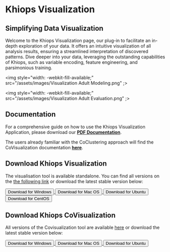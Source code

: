 # Khiops Visualization

## Simplifying Data Visualization 

Welcome to the Khiops Visualization page, our plug-in to facilitate an in-depth exploration of your data. It offers an intuitive visualization of all analysis results, ensuring a streamlined interpretation of discovered patterns. Dive deeper into your data, leveraging the outstanding capabilities of Khiops, such as variable encoding, feature engineering, and parsimonious training.

<img style="width: -webkit-fill-available;" src="/assets/images/Visualization Adult Modeling.png" ;></img>

<img style="width: -webkit-fill-available;" src="/assets/images/Visualization Adult Evaluation.png" ;></img>

## Documentation
For a comprehensive guide on how to use the Khiops Visualization Application, please download our [**PDF Documentation**][Documentation]. 

The users already familiar with the CoClustering approach will find the CoVisualization documentation [**here**][coviz].

[Documentation]: KhiopsVisualizationGuide.pdf
[coviz]: KhiopsCovisualizationGuide.pdf


## Download Khiops Visualization

The visualisation tool is available standalone. You can find all versions on the [the following link][repo-visu] or download the latest stable version below:

[repo-visu]: https://github.com/khiopsrelease/kv-release/releases/tag/v10.2.8

<a href="https://github.com/khiopsrelease/kv-release/releases/download/v10.2.8/khiops-visualization-Setup-10.2.8.exe">
        <button class="btn btn-light btn-sm">
          Download for Windows
        </button>
</a>
<a href="https://github.com/khiopsrelease/kv-release/releases/download/v10.2.8/khiops-visualization-10.2.8.dmg">
        <button class="btn btn-light btn-sm">
          Download for Mac OS
        </button>
</a>  
<a href="https://github.com/khiopsrelease/kv-release/releases/download/v10.2.8/khiops-visualization_10.2.8_amd64.deb">
        <button class="btn btn-light btn-sm">
          Download for Ubuntu
        </button>
</a>
<a href="https://github.com/khiopsrelease/kv-release/releases/download/v10.2.8/khiops-visualization-10.2.8.x86_64.rpm">
        <button class="btn btn-light btn-sm">
          Download for CentOS
        </button>
</a>

## Download Khiops CoVisualization
All versions of the Covisualization tool are available [here][repo-covisualisation] or download the latest stable version below:

[repo-covisualisation]: https://github.com/khiopsrelease/kc-release/releases/tag/v10.2.4

<a href="https://github.com/khiopsrelease/kc-release/releases/download/v10.2.4/khiops-covisualization-Setup-10.2.4.exe">
        <button class="btn btn-light btn-sm">
          Download for Windows
        </button>
</a>
<a href="https://github.com/khiopsrelease/kc-release/releases/download/v10.2.4/khiops-covisualization-10.2.4.dmg">
        <button class="btn btn-light btn-sm">
          Download for Mac OS
        </button>
</a>  
<a href="https://github.com/khiopsrelease/kc-release/releases/download/v10.2.4/khiops-covisualization_10.2.4_amd64.deb">
        <button class="btn btn-light btn-sm">
          Download for Ubuntu
        </button>
</a>